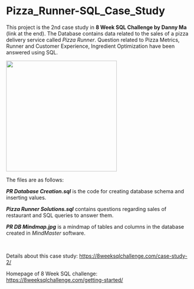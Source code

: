 # Pizza_Runner-SQL_Case_Study

This project is the 2nd case study in **8 Week SQL Challenge by Danny Ma** (link at the end). The Database contains data related to the sales of a pizza delivery service called *Pizza Runner*. Question related to Pizza Metrics, Runner and Customer Experience, Ingredient Optimization have been answered using SQL.
<br/>

<img src="https://user-images.githubusercontent.com/45414297/219846855-ca5a7740-6a77-45de-bada-8bee38a141a0.jpg" height="300">

<br/>

The files are as follows:


***PR Database Creation.sql*** is the code for creating database schema and inserting values.

***Pizza Runner Solutions.sql*** contains questions regarding sales of restaurant and SQL queries to answer them. 

***PR DB Mindmap.jpg*** is a mindmap of tables and columns in the database created in *MindMaster* software.


<br/>

Details about this case study: https://8weeksqlchallenge.com/case-study-2/

Homepage of 8 Week SQL challenge: https://8weeksqlchallenge.com/getting-started/

